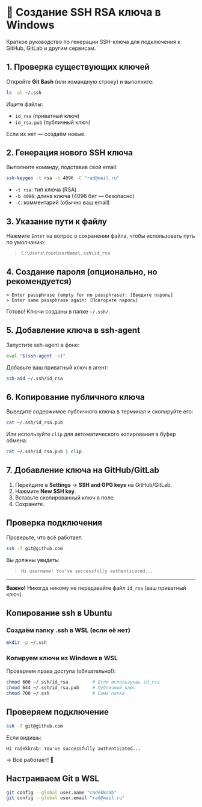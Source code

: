 # 🔐 Создание SSH RSA ключа в Windows

Краткое руководство по генерации SSH-ключа для подключения к GitHub, GitLab и другим сервисам.

## 1. Проверка существующих ключей

Откройте **Git Bash** (или командную строку) и выполните:

```bash
ls -al ~/.ssh
```

Ищите файлы:
*   `id_rsa` (приватный ключ)
*   `id_rsa.pub` (публичный ключ)

Если их нет — создаём новые.

## 2. Генерация нового SSH ключа

Выполните команду, подставив свой email:

```bash
ssh-keygen -t rsa -b 4096 -C "rad@mail.ru"
```

*   `-t rsa`: тип ключа (RSA)
*   `-b 4096`: длина ключа (4096 бит — безопасно)
*   `-C`: комментарий (обычно ваш email)

## 3. Указание пути к файлу

Нажмите `Enter` на вопрос о сохранении файла, чтобы использовать путь по умолчанию:
> `C:\Users\YourUserName\.ssh\id_rsa`

## 4. Создание пароля (опционально, но рекомендуется)

```plaintext
> Enter passphrase (empty for no passphrase): [Введите пароль]
> Enter same passphrase again: [Повторите пароль]
```

Готово! Ключи созданы в папке `~/.ssh/`.

## 5. Добавление ключа в ssh-agent

Запустите ssh-agent в фоне:

```bash
eval "$(ssh-agent -s)"
```

Добавьте ваш приватный ключ в агент:

```bash
ssh-add ~/.ssh/id_rsa
```

## 6. Копирование публичного ключа

Выведите содержимое публичного ключа в терминал и скопируйте его:

```bash
cat ~/.ssh/id_rsa.pub
```

Или используйте `clip` для автоматического копирования в буфер обмена:

```bash
cat ~/.ssh/id_rsa.pub | clip
```

## 7. Добавление ключа на GitHub/GitLab

1.  Перейдите в **Settings** → **SSH and GPG keys** на GitHub/GitLab.
2.  Нажмите **New SSH key**.
3.  Вставьте скопированный ключ в поле.
4.  Сохраните.

## Проверка подключения

Проверьте, что всё работает:

```bash
ssh -T git@github.com
```

Вы должны увидеть:
> `Hi username! You've successfully authenticated...`

---

**Важно!** Никогда никому не передавайте файл `id_rsa` (ваш приватный ключ).

## Копирование ssh в Ubuntu
### Создаём папку .ssh в WSL (если её нет)
```bash
mkdir -p ~/.ssh
```
### Копируем ключи из Windows в WSL
Проверяем права доступа (обязательно!):
```bash
chmod 600 ~/.ssh/id_rsa         # Если используешь id_rsa
chmod 644 ~/.ssh/id_rsa.pub     # Публичный ключ
chmod 700 ~/.ssh                # Сама папка
```
## Проверяем подключение
```bash
ssh -T git@github.com
```
Если видишь:
```text
Hi radekkrab! You've successfully authenticated...
```
→ Всё работает! 🎉
## Настраиваем Git в WSL
```bash
git config --global user.name "radekkrab"
git config --global user.email "rad@mail.ru"
```
